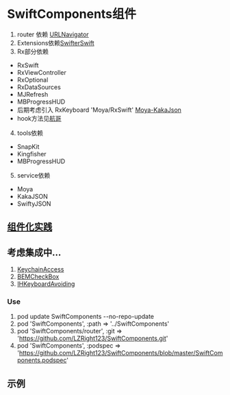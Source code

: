 
# SwiftComponents组件

1. router 依赖 [URLNavigator](https://github.com/devxoul/URLNavigator) 
2. Extensions依赖[SwifterSwift](https://github.com/SwifterSwift/SwifterSwift)
3. Rx部分依赖  
- RxSwift 
- RxViewController   
- RxOptional
- RxDataSources
- MJRefresh
- MBProgressHUD
- 后期考虑引入 RxKeyboard  'Moya/RxSwift'  [Moya-KakaJson]( https://github.com/Guoxiafei/Moya-KakaJson)  
- hook方法见[航哥](https://www.hangge.com/blog/cache/detail_2049.html)
4. tools依赖 
- SnapKit
- Kingfisher
- MBProgressHUD
5. service依赖
- Moya
- KakaJSON
- SwiftyJSON

## [组件化实践](https://liangmc.com/archives/ios%E7%BB%84%E4%BB%B6%E5%8C%96)


## 考虑集成中...
1. [KeychainAccess](https://github.com/kishikawakatsumi/KeychainAccess)
2. [BEMCheckBox](https://github.com/Boris-Em/BEMCheckBox)
3. [IHKeyboardAvoiding](https://github.com/IdleHandsApps/IHKeyboardAvoiding)


### Use
1. pod update SwiftComponents --no-repo-update
2. pod 'SwiftComponents', :path => '../SwiftComponents'
3. pod 'SwiftComponents/router', :git => 'https://github.com/LZRight123/SwiftComponents.git'
4. pod 'SwiftComponents', :podspec => 'https://github.com/LZRight123/SwiftComponents/blob/master/SwiftComponents.podspec'

## 示例